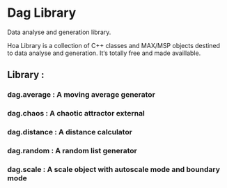 # Dag Library 

Data analyse and generation library.

Hoa Library is a collection of C++ classes and MAX/MSP objects destined to data analyse and generation. 
It‘s totally free and made availlable.

## Library : 

### dag.average : A moving average generator
### dag.chaos : A chaotic attractor external
### dag.distance : A distance calculator
### dag.random : A random list generator
### dag.scale : A scale object with autoscale mode and boundary mode